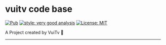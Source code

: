 # vuitv code base

[![Pub][pub_badge]][pub_link]
[![style: very good analysis][very_good_analysis_badge]][very_good_analysis_link]
[![License: MIT][license_badge]][license_link]

A Project created by VuiTv 🤖

---

[pub_badge]: https://img.shields.io/badge/pub-0.1.1-blue
[pub_link]: https://pub.dev/packages/vuitv
[license_badge]: https://img.shields.io/badge/license-MIT-blue.svg
[license_link]: https://opensource.org/licenses/MIT
[very_good_analysis_badge]: https://img.shields.io/badge/style-very_good_analysis-B22C89.svg
[very_good_analysis_link]: https://pub.dev/packages/very_good_analysis